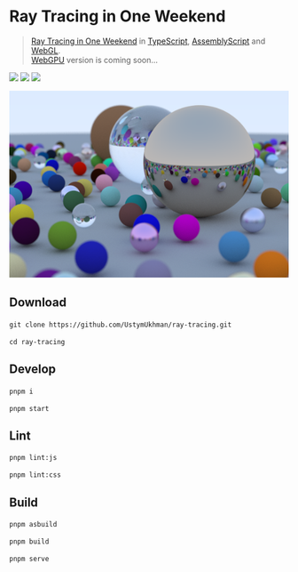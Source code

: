 # Ray Tracing in One Weekend #

> [Ray Tracing in One Weekend](https://raytracing.github.io/v3/books/RayTracingInOneWeekend.html) in [TypeScript](https://www.typescriptlang.org/), [AssemblyScript](https://www.assemblyscript.org/) and [WebGL](https://registry.khronos.org/webgl/specs/latest/2.0/).<br />
[WebGPU](https://www.w3.org/TR/webgpu/) version is coming soon...

![](https://img.shields.io/github/deployments/UstymUkhman/ray-tracing/github-pages?style=flat-square)
![](https://img.shields.io/github/package-json/v/UstymUkhman/ray-tracing?color=orange&style=flat-square)
![](https://img.shields.io/github/license/UstymUkhman/ray-tracing?color=lightgrey&style=flat-square)

[![](./public/assets/preview.png)](https://ustymukhman.github.io/ray-tracing/dist)

## Download ##

`git clone https://github.com/UstymUkhman/ray-tracing.git`

`cd ray-tracing`

## Develop ##

`pnpm i`

`pnpm start`

## Lint ##

`pnpm lint:js`

`pnpm lint:css`

## Build ##

`pnpm asbuild`

`pnpm build`

`pnpm serve`
